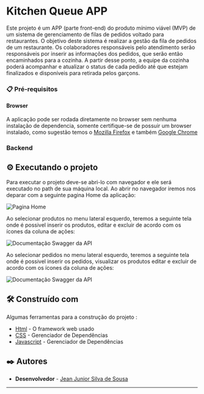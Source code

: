 # Kitchen Queue APP

Este projeto é um APP (parte front-end) do produto mínimo viável (MVP) de um sistema de 
gerenciamento de filas de pedidos voltado para restaurantes.
O objetivo deste sistema é realizar a gestão da fila de pedidos de um restaurante. Os colaboradores
responsáveis pelo atendimento serão responsáveis por inserir as informações dos pedidos,
que serão então encaminhados para a cozinha. A partir desse ponto, a equipe da cozinha poderá acompanhar 
e atualizar o status de cada pedido até que estejam finalizados e disponíveis para retirada pelos garçons.


### 📋 Pré-requisitos

#### Browser

A aplicação pode ser rodada diretamente no browser sem nenhuma instalação de dependencia, somente
certifique-se de possuir um browser instalado, como sugestão temos o [Mozilla Firefox](https://www.mozilla.org/pt-BR/firefox/new/)
e também [Google Chrome](https://www.google.pt/intl/pt-PT/chrome/?brand=CHBD&ds_kid=43700076570745610&gad_source=1&gclid=CjwKCAjwwe2_BhBEEiwAM1I7sW9xw1dorsKRsOY8AS0VoOIkvG6lP5_bZnLkQidXIApEFGD-3aMKfRoC8-AQAvD_BwE&gclsrc=aw.ds)

### Backend 


## ⚙️ Executando o projeto

Para executar o projeto deve-se abri-lo com navegador e ele será executado no path de sua máquina local.
Ao abrir no navegador iremos nos deparar com a seguinte pagina Home da aplicação:

![Pagina Home](assets/images/select_documentation.png)

Ao selecionar produtos no menu lateral esquerdo, teremos a seguinte tela onde é possivel inserir os produtos, editar e
excluir de acordo com os ícones da coluna de ações:

![Documentação Swagger da API](assets/images/swagger_documentation.png)

Ao selecionar pedidos no menu lateral esquerdo, teremos a seguinte tela onde é possivel inserir os pedidos, visualizar
os produtos editar e excluir de acordo com os ícones da coluna de ações:

![Documentação Swagger da API](assets/images/swagger_documentation.png)


## 🛠️ Construído com

Algumas ferramentas para a construção do projeto :

* [Html](http://www.dropwizard.io/1.0.2/docs/) - O framework web usado
* [CSS](https://pip.pypa.io/en/stable/getting-started/) - Gerenciador de Dependências
* [Javascript](https://pip.pypa.io/en/stable/getting-started/) - Gerenciador de Dependências



## ✒️ Autores

* **Desenvolvedor** - [Jean Junior Silva de Sousa](https://github.com/JeanSousa)


---
